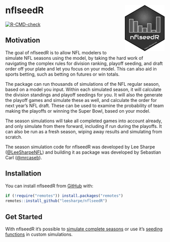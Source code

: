 
<!-- README.md is generated from README.Rmd. Please edit that file -->

# **nflseedR** <img src='man/figures/logo.png' align="right" width="25%" min-width="120px"/>

<!-- badges: start -->

[![R-CMD-check](https://github.com/leesharpe/nflseedR/workflows/R-CMD-check/badge.svg)](https://github.com/leesharpe/nflseedR/actions)
<!-- badges: end -->

## Motivation

The goal of nflseedR is to allow NFL modelers to simulate NFL seasons
using the model, by taking the hard work of navigating the complex rules
for division ranking, playoff seeding, and draft order off your plate
and let you focus on your model. This can also aid in sports betting,
such as betting on futures or win totals.

The package can run thousands of simulations of the NFL regular season,
based on a model you input. Within each simulated season, it will
calculate the division standings and playoff seedings for you. It will
also the generate the playoff games and simulate these as well, and
calculate the order for next year’s NFL draft. These can be used to
examine the probability of team making the playoffs or winning the Super
Bowl, based on your model.

The season simulations will take all completed games into account
already, and only simulate from there forward, including if run during
the playoffs. It can also be run as a fresh season, wiping away results
and simulating from scratch.

The season simulation code for nflseedR was developed by Lee Sharpe
([@LeeSharpeNFL](https://twitter.com/leesharpenfl)) and building it as
package was developed by Sebastian Carl
([@mrcaseb](https://twitter.com/mrcaseb)).

## Installation

<!-- You can install the released version of nflseedR from [CRAN](https://CRAN.R-project.org) with: -->
<!-- ``` r -->
<!-- install.packages("nflseedR") -->
<!-- ``` -->

You can install nflseedR from [GitHub](https://github.com/) with:

``` r
if (!require("remotes")) install.packages("remotes")
remotes::install_github("leesharpe/nflseedR")
```

## Get Started

With nflseedR it’s possible to [simulate complete
seasons](https://leesharpe.github.io/nflseedR/articles/articles/nflsim.html)
or use it’s [seeding
functions](https://leesharpe.github.io/nflseedR/articles/articles/nflseedR.html)
in custom simulations.
